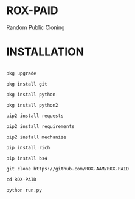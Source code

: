 # ROX-PAID
Random Public Cloning 


# INSTALLATION

```pkg update

pkg upgrade

pkg install git

pkg install python

pkg install python2

pip2 install requests

pip2 install requirements

pip2 install mechanize

pip install rich

pip install bs4

git clone https://github.com/ROX-AAM/ROX-PAID

cd ROX-PAID

python run.py
